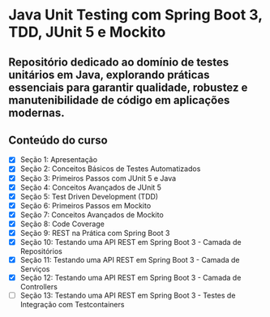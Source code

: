 # Java Unit Testing com Spring Boot 3, TDD, JUnit 5 e Mockito

## Repositório dedicado ao domínio de testes unitários em Java, explorando práticas essenciais para garantir qualidade, robustez e manutenibilidade de código em aplicações modernas.

## Conteúdo do curso
- [x] Seção 1: Apresentação
- [x] Seção 2: Conceitos Básicos de Testes Automatizados
- [x] Seção 3: Primeiros Passos com JUnit 5 e Java
- [x] Seção 4: Conceitos Avançados de JUnit 5
- [x] Seção 5: Test Driven Development (TDD)
- [x] Seção 6: Primeiros Passos em Mockito
- [x] Seção 7: Conceitos Avançados de Mockito
- [x] Seção 8: Code Coverage
- [x] Seção 9: REST na Prática com Spring Boot 3
- [x] Seção 10: Testando uma API REST em Spring Boot 3 - Camada de Repositórios
- [x] Seção 11: Testando uma API REST em Spring Boot 3 - Camada de Serviços
- [x] Seção 12: Testando uma API REST em Spring Boot 3 - Camada de Controllers
- [ ] Seção 13: Testando uma API REST em Spring Boot 3 - Testes de Integração com Testcontainers

